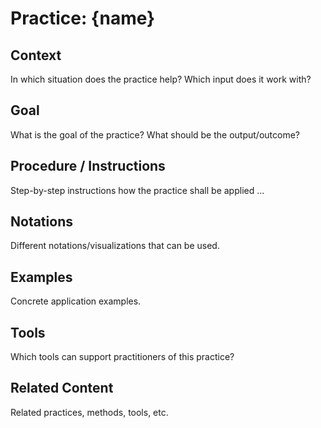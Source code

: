 # Practice: {name}

## Context
In which situation does the practice help? Which input does it work with?

## Goal
What is the goal of the practice? What should be the output/outcome?

## Procedure / Instructions
Step-by-step instructions how the practice shall be applied ...

## Notations
Different notations/visualizations that can be used.

## Examples
Concrete application examples.

## Tools
Which tools can support practitioners of this practice?

## Related Content
Related practices, methods, tools, etc.

